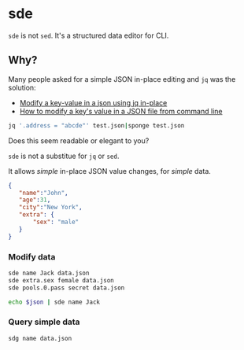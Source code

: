 # sde

`sde` is not `sed`. It's a structured data editor for CLI.

## Why?

Many people asked for a simple JSON in-place editing and `jq` was the solution:

* [Modify a key-value in a json using jq in-place](https://stackoverflow.com/questions/42716734/modify-a-key-value-in-a-json-using-jq-in-place)
* [How to modify a key's value in a JSON file from command line](https://stackoverflow.com/questions/43292243/how-to-modify-a-keys-value-in-a-json-file-from-command-line)

```bash
jq '.address = "abcde"' test.json|sponge test.json
```
    
Does this seem readable or elegant to you?

`sde` is not a substitue for `jq` or `sed`.

It allows *simple* in-place JSON value changes, for *simple* data.

```json
{
   "name":"John",
   "age":31,
   "city":"New York",
   "extra": {
       "sex": "male"
   }
}
```

### Modify data

```bash
sde name Jack data.json
sde extra.sex female data.json
sde pools.0.pass secret data.json
```

```bash
echo $json | sde name Jack
```

### Query simple data

```bash
sdg name data.json
```